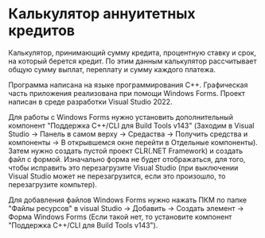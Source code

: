 # Калькулятор аннуитетных кредитов

Калькулятор, принимающий сумму кредита, процентную ставку и срок, на который берется кредит. По этим данным калькулятор рассчитывает общую сумму выплат, переплату и сумму каждого платежа.

Программа написана на языке программирования C++. Графическая часть приложения реализована при помощи Windows Forms. Проект написан в среде разработки Visual Studio 2022. 

Для работы с Windows Forms нужно установить дополнительный компонент "Поддержка C++/CLI для Build Tools v143" (Заходим в Visual Studio 
-> Панель в самом верху 
-> Средаства 
-> Получить средства и компоненты 
-> В открывшемся окне перейти в Отдельные компоненты). 
Затем нужно создать пустой проект CLR(.NET Framework) и создать файл с формой. Изначально форма не будет отображаться, для того, чтобы исправить это перезагрузите Visual Studio (при выключении Visual Studio может не перезагрузится, если это произошло, то перезагрузите компьтер). 

Для добавления файлов Windows Forms нужно нажать ПКМ по папке "Файлы ресурсов" в visual Studio -> Добавить -> Создать элемент -> Форма Windows Forms (Если такой нет, то установите компонент "Поддержка C++/CLI для Build Tools v143").
